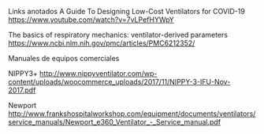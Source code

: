 Links anotados
A Guide To Designing Low-Cost Ventilators for COVID-19
https://www.youtube.com/watch?v=7vLPefHYWpY

The basics of respiratory mechanics: ventilator-derived parameters
https://www.ncbi.nlm.nih.gov/pmc/articles/PMC6212352/


Manuales de equipos comerciales

NIPPY3+
http://www.nippyventilator.com/wp-content/uploads/woocommerce_uploads/2017/11/NIPPY-3-IFU-Nov-2017.pdf

Newport
http://www.frankshospitalworkshop.com/equipment/documents/ventilators/service_manuals/Newport_e360_Ventilator_-_Service_manual.pdf



